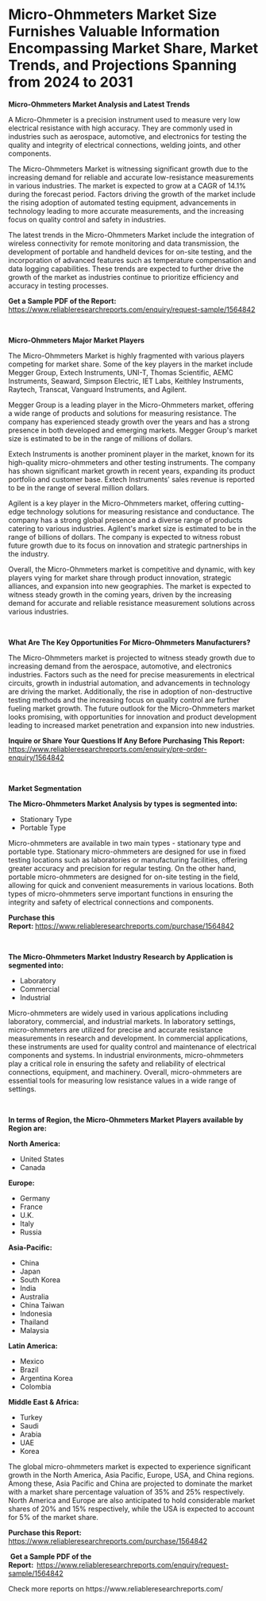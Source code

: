 <p><h1>Micro-Ohmmeters Market Size Furnishes Valuable Information Encompassing Market Share, Market Trends, and Projections Spanning from 2024 to 2031</h1></p><p><strong>Micro-Ohmmeters Market Analysis and Latest Trends</strong></p>
<p><p>A Micro-Ohmmeter is a precision instrument used to measure very low electrical resistance with high accuracy. They are commonly used in industries such as aerospace, automotive, and electronics for testing the quality and integrity of electrical connections, welding joints, and other components.</p><p>The Micro-Ohmmeters Market is witnessing significant growth due to the increasing demand for reliable and accurate low-resistance measurements in various industries. The market is expected to grow at a CAGR of 14.1% during the forecast period. Factors driving the growth of the market include the rising adoption of automated testing equipment, advancements in technology leading to more accurate measurements, and the increasing focus on quality control and safety in industries.</p><p>The latest trends in the Micro-Ohmmeters Market include the integration of wireless connectivity for remote monitoring and data transmission, the development of portable and handheld devices for on-site testing, and the incorporation of advanced features such as temperature compensation and data logging capabilities. These trends are expected to further drive the growth of the market as industries continue to prioritize efficiency and accuracy in testing processes.</p></p>
<p><strong>Get a Sample PDF of the Report:&nbsp;</strong> <a href="https://www.reliableresearchreports.com/enquiry/request-sample/1564842">https://www.reliableresearchreports.com/enquiry/request-sample/1564842</a></p>
<p>&nbsp;</p>
<p><strong>Micro-Ohmmeters Major Market Players</strong></p>
<p><p>The Micro-Ohmmeters Market is highly fragmented with various players competing for market share. Some of the key players in the market include Megger Group, Extech Instruments, UNI-T, Thomas Scientific, AEMC Instruments, Seaward, Simpson Electric, IET Labs, Keithley Instruments, Raytech, Transcat, Vanguard Instruments, and Agilent.</p><p>Megger Group is a leading player in the Micro-Ohmmeters market, offering a wide range of products and solutions for measuring resistance. The company has experienced steady growth over the years and has a strong presence in both developed and emerging markets. Megger Group's market size is estimated to be in the range of millions of dollars.</p><p>Extech Instruments is another prominent player in the market, known for its high-quality micro-ohmmeters and other testing instruments. The company has shown significant market growth in recent years, expanding its product portfolio and customer base. Extech Instruments' sales revenue is reported to be in the range of several million dollars.</p><p>Agilent is a key player in the Micro-Ohmmeters market, offering cutting-edge technology solutions for measuring resistance and conductance. The company has a strong global presence and a diverse range of products catering to various industries. Agilent's market size is estimated to be in the range of billions of dollars. The company is expected to witness robust future growth due to its focus on innovation and strategic partnerships in the industry.</p><p>Overall, the Micro-Ohmmeters market is competitive and dynamic, with key players vying for market share through product innovation, strategic alliances, and expansion into new geographies. The market is expected to witness steady growth in the coming years, driven by the increasing demand for accurate and reliable resistance measurement solutions across various industries.</p></p>
<p>&nbsp;</p>
<p><strong>What Are The Key Opportunities For Micro-Ohmmeters Manufacturers?</strong></p>
<p><p>The Micro-Ohmmeters market is projected to witness steady growth due to increasing demand from the aerospace, automotive, and electronics industries. Factors such as the need for precise measurements in electrical circuits, growth in industrial automation, and advancements in technology are driving the market. Additionally, the rise in adoption of non-destructive testing methods and the increasing focus on quality control are further fueling market growth. The future outlook for the Micro-Ohmmeters market looks promising, with opportunities for innovation and product development leading to increased market penetration and expansion into new industries.</p></p>
<p><strong>Inquire or Share Your Questions If Any Before Purchasing This Report:</strong> <a href="https://www.reliableresearchreports.com/enquiry/pre-order-enquiry/1564842">https://www.reliableresearchreports.com/enquiry/pre-order-enquiry/1564842</a></p>
<p>&nbsp;</p>
<p><strong>Market Segmentation</strong></p>
<p><strong>The Micro-Ohmmeters Market Analysis by types is segmented into:</strong></p>
<p><ul><li>Stationary Type</li><li>Portable Type</li></ul></p>
<p><p>Micro-ohmmeters are available in two main types - stationary type and portable type. Stationary micro-ohmmeters are designed for use in fixed testing locations such as laboratories or manufacturing facilities, offering greater accuracy and precision for regular testing. On the other hand, portable micro-ohmmeters are designed for on-site testing in the field, allowing for quick and convenient measurements in various locations. Both types of micro-ohmmeters serve important functions in ensuring the integrity and safety of electrical connections and components.</p></p>
<p><strong>Purchase this Report:&nbsp;</strong><a href="https://www.reliableresearchreports.com/purchase/1564842">https://www.reliableresearchreports.com/purchase/1564842</a></p>
<p>&nbsp;</p>
<p><strong>The Micro-Ohmmeters Market Industry Research by Application is segmented into:</strong></p>
<p><ul><li>Laboratory</li><li>Commercial</li><li>Industrial</li></ul></p>
<p><p>Micro-ohmmeters are widely used in various applications including laboratory, commercial, and industrial markets. In laboratory settings, micro-ohmmeters are utilized for precise and accurate resistance measurements in research and development. In commercial applications, these instruments are used for quality control and maintenance of electrical components and systems. In industrial environments, micro-ohmmeters play a critical role in ensuring the safety and reliability of electrical connections, equipment, and machinery. Overall, micro-ohmmeters are essential tools for measuring low resistance values in a wide range of settings.</p></p>
<p>&nbsp;</p>
<p><strong>In terms of Region, the Micro-Ohmmeters Market Players available by Region are:</strong></p>
<p>
    <p> <strong> North America: </strong>
        <ul>
            <li>United States</li>
            <li>Canada</li>
        </ul>
        </p> 
    <p> <strong> Europe: </strong>
        <ul>
            <li>Germany</li>
            <li>France</li>
            <li>U.K.</li>
            <li>Italy</li>
            <li>Russia</li>
        </ul>
        </p> 
    <p> <strong> Asia-Pacific: </strong>
        <ul>
            <li>China</li>
            <li>Japan</li>
            <li>South Korea</li>
            <li>India</li>
            <li>Australia</li>
            <li>China Taiwan</li>
            <li>Indonesia</li>
            <li>Thailand</li>
            <li>Malaysia</li>
        </ul>
        </p> 
    <p> <strong> Latin America: </strong>
        <ul>
            <li>Mexico</li>
            <li>Brazil</li>
            <li>Argentina Korea</li>
            <li>Colombia</li>
        </ul>
        </p> 
    <p> <strong> Middle East & Africa: </strong>
        <ul>
            <li>Turkey</li>
            <li>Saudi</li>
            <li>Arabia</li>
            <li>UAE</li>
            <li>Korea</li>
        </ul>
    </p>
    </p>
<p><p>The global micro-ohmmeters market is expected to experience significant growth in the North America, Asia Pacific, Europe, USA, and China regions. Among these, Asia Pacific and China are projected to dominate the market with a market share percentage valuation of 35% and 25% respectively. North America and Europe are also anticipated to hold considerable market shares of 20% and 15% respectively, while the USA is expected to account for 5% of the market share.</p></p>
<p><strong>Purchase this Report: </strong><a href="https://www.reliableresearchreports.com/purchase/1564842">https://www.reliableresearchreports.com/purchase/1564842</a></p>
<p>&nbsp;<strong>Get a Sample PDF of the Report:&nbsp;&nbsp;</strong><a href="https://www.reliableresearchreports.com/enquiry/request-sample/1564842">https://www.reliableresearchreports.com/enquiry/request-sample/1564842</a></p>
<p><strong></strong></p>
<p>Check more reports on https://www.reliableresearchreports.com/</p>